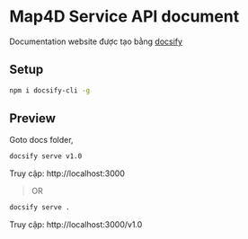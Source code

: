 # Map4D Service API document

Documentation website được tạo bằng [docsify](https://docsify.js.org/)

## Setup

```bash
npm i docsify-cli -g
```

## Preview

Goto docs folder,

```bash
docsify serve v1.0
```

Truy cập: http://localhost:3000

> OR

```bash
docsify serve .
```

Truy cập: http://localhost:3000/v1.0

